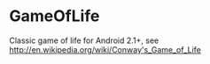 GameOfLife
==========

Classic game of life for Android 2.1+,  see http://en.wikipedia.org/wiki/Conway's_Game_of_Life